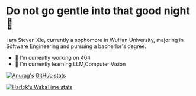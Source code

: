 # Do not go gentle into that good night 👋

I am Steven Xie, currently a sophomore in WuHan University, majoring in Software Engineering and pursuing a bacherlor's degree.

- 🔭 I’m currently working on 404
- 🌱 I’m currently learning LLM,Computer Vision

[![Anurag's GitHub stats](https://github-readme-stats.vercel.app/api?username=Dige945)](https://github.com/Dige945/github-readme-stats)

[![Harlok's WakaTime stats](https://github-readme-stats.vercel.app/api/wakatime?username=Dige945)](https://github.com/Dige945/github-readme-stats)

